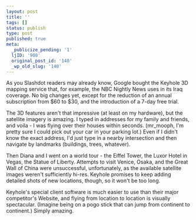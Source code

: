```yaml
---
layout: post
title: ''
tags: []
status: publish
type: post
published: true
meta:
  _publicize_pending: '1'
  ljID: '908'
  original_post_id: '140'
  _wp_old_slug: '140'
---
```

As you Slashdot readers may already know, Google bought the Keyhole 3D mapping service that, for example, the NBC Nightly News uses in its Iraq coverage.  No big changes yet, except for the reduction of an annual subscription from $60 to $30, and the introduction of a 7-day free trial.

The 3D features aren't that impressive (at least on my hardware), but the satellite imagery is amazing.  I typed in addresses for my family and friends, and voila - I was flying over their houses within seconds.  (mr_mooph, I'm pretty sure I could pick out your car in your parking lot.)  Even if I didn't know the exact address, I'd just type in a nearby intersection and then navigate by landmarks (buildings, trees, whatever).

Then Diana and I went on a world tour - the Eiffel Tower, the Luxor Hotel in Vegas, the Statue of Liberty.  Attempts to visit Venice, Osaka, and the Great Wall of China were unsuccessful, unfortunately, as the available satellite images weren't sufficiently hi-res.  Keyhole promises to keep adding detailed shots of new locations, though, so it won't be too long.

Keyhole's special client software is much easier to use than their major competitor's Website, and flying from location to location is visually spectacular.  (Imagine being on a pogo stick that can jump from continent to continent.)  Simply amazing.
